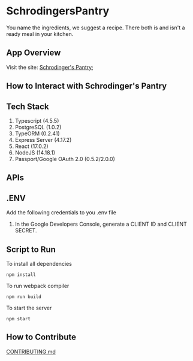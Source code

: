 # SchrodingersPantry
You name the ingredients, we suggest a recipe. There both is and isn't a ready meal in your kitchen.

<!-- ![Schrodinger's Pantry Logo](logo img file name) -->

## App Overview
<!-- brief description of user experience -->

Visit the site: [Schrodinger's Pantry](http://localhost:4000);
<!-- replace with deployed app link -->

## How to Interact with Schrodinger's Pantry

## Tech Stack
1. Typescript (4.5.5)
2. PostgreSQL (1.0.2)
3. TypeORM (0.2.41)
4. Express Server (4.17.2)
5. React (17.0.2)
6. NodeJS (14.18.1)
7. Passport/Google OAuth 2.0 (0.5.2/2.0.0)

## APIs

## .ENV
Add the following credentials to you .env file

1. In the Google Developers Console, generate a CLIENT ID and CLIENT SECRET.

## Script to Run
To install all dependencies
```
npm install
```

To run webpack compiler
```
npm run build
```

To start the server
```
npm start
```

## How to Contribute
[CONTRIBUTING.md](/CONTRIBUTING.md)